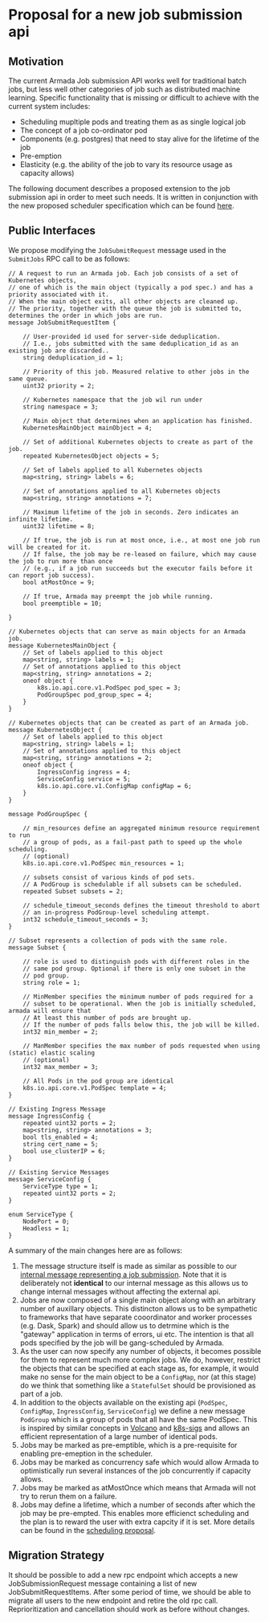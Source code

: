 # Proposal for a new job submission api

## Motivation
The current Armada Job submission API works well for traditional batch jobs, but less well other categories of job such as distributed machine learning.  Specific functionality that is missing or difficult to achieve with the current system includes:
* Scheduling mupltiple pods and treating them as as single logical job
* The concept of a job co-ordinator pod
* Components (e.g. postgres) that need to stay alive for the lifetime of the job
* Pre-emption
* Elasticity (e.g. the ability of the job to vary its resource usage as capacity allows)

The following document describes a proposed extension to the job submission api in order to meet such needs.  It is written in conjunction with the new proposed scheduler specification which can be found [here](https://github.com/G-Research/armada/pull/976/files).

## Public Interfaces

We propose modifying the `JobSubmitRequest` message used in the `SubmitJobs` RPC call to be as follows:
```
// A request to run an Armada job. Each job consists of a set of Kubernetes objects,
// one of which is the main object (typically a pod spec.) and has a priority associated with it.
// When the main object exits, all other objects are cleaned up.
// The priority, together with the queue the job is submitted to, determines the order in which jobs are run.
message JobSubmitRequestItem {

    // User-provided id used for server-side deduplication.
    // I.e., jobs submitted with the same deduplication_id as an existing job are discarded..
    string deduplication_id = 1;

    // Priority of this job. Measured relative to other jobs in the same queue.
    uint32 priority = 2;

    // Kubernetes namespace that the job wil run under
    string namespace = 3;

    // Main object that determines when an application has finished.
    KubernetesMainObject mainObject = 4;

    // Set of additional Kubernetes objects to create as part of the job.
    repeated KubernetesObject objects = 5;

    // Set of labels applied to all Kubernetes objects
    map<string, string> labels = 6;

    // Set of annotations applied to all Kubernetes objects
    map<string, string> annotations = 7;

    // Maximum lifetime of the job in seconds. Zero indicates an infinite lifetime.
    uint32 lifetime = 8;

    // If true, the job is run at most once, i.e., at most one job run will be created for it.
    // If false, the job may be re-leased on failure, which may cause the job to run more than once
    // (e.g., if a job run succeeds but the executor fails before it can report job success).
    bool atMostOnce = 9;

    // If true, Armada may preempt the job while running.
    bool preemptible = 10;

}

// Kubernetes objects that can serve as main objects for an Armada job.
message KubernetesMainObject {
    // Set of labels applied to this object
    map<string, string> labels = 1;
    // Set of annotations applied to this object
    map<string, string> annotations = 2;
    oneof object {
        k8s.io.api.core.v1.PodSpec pod_spec = 3;
        PodGroupSpec pod_group_spec = 4;
    }
}

// Kubernetes objects that can be created as part of an Armada job.
message KubernetesObject {
    // Set of labels applied to this object
    map<string, string> labels = 1;
    // Set of annotations applied to this object
    map<string, string> annotations = 2;
    oneof object {
        IngressConfig ingress = 4;
        ServiceConfig service = 5;
        k8s.io.api.core.v1.ConfigMap configMap = 6;
    }
}

message PodGroupSpec {

	// min_resources define an aggregated minimum resource requirement to run
	// a group of pods, as a fail-past path to speed up the whole scheduling.
	// (optional)
	k8s.io.api.core.v1.PodSpec min_resources = 1;

	// subsets consist of various kinds of pod sets.
	// A PodGroup is schedulable if all subsets can be scheduled.
	repeated Subset subsets = 2;

	// schedule_timeout_seconds defines the timeout threshold to abort
	// an in-progress PodGroup-level scheduling attempt.
	int32 schedule_timeout_seconds = 3;
}

// Subset represents a collection of pods with the same role.
message Subset {

	// role is used to distinguish pods with different roles in the
	// same pod group. Optional if there is only one subset in the
	// pod group.
	string role = 1;

	// MinMember specifies the minimum number of pods required for a
	// subset to be operational. When the job is initially scheduled, armada will ensure that 
	// At least this number of pods are brought up.
	// If the number of pods falls below this, the job will be killed.
    int32 min_member = 2;
    
    // ManMember specifies the max number of pods requested when using (static) elastic scaling
    // (optional)
    int32 max_member = 3;
    
    // All Pods in the pod group are identical
    k8s.io.api.core.v1.PodSpec template = 4;
}

// Existing Ingress Message
message IngressConfig {
    repeated uint32 ports = 2;
    map<string, string> annotations = 3;
    bool tls_enabled = 4;
    string cert_name = 5;
    bool use_clusterIP = 6;
}

// Existing Service Messages
message ServiceConfig {
    ServiceType type = 1;
    repeated uint32 ports = 2;
}

enum ServiceType {
    NodePort = 0;
    Headless = 1;
}

```

A summary of the main changes here are as follows:

1. The message structure itself is made as similar as possible to our [internal message representing a job submission](https://github.com/G-Research/armada/blob/master/pkg/armadaevents/events.proto#L126).  Note that it is deliberately 
not **identical** to our internal message as this allows us to change internal messages without affecting the external api.
3. Jobs are now composed of a single main object along with an arbitrary number of auxillary objects.  This distincton allows us to be sympathetic to 
frameworks that have separate cooordinator and worker processes (e.g. Dask, Spark) and should allow us to detrmine which is the "gateway" application in
terms of errors, ui etc.  The intention is that all pods specified by the job will be gang-scheduled by Armada.  
4. As the user can now specify any number of objects, it becomes possible for them to represent much more complex jobs. We do, however, restrict the 
objects that can be specified at each stage as, for example, it would make no sense for the main object to be a `ConfigMap`, nor (at this stage) do we 
think that something like a `StatefulSet` should be provisioned as part of a job.
5. In addition to the objects available on the existing api (`PodSpec`, `ConfigMap`, `IngressConfig`, `ServiceConfig`) we define a new message `PodGroup` which is
a group of pods that all have the same PodSpec.  This is inspired by similar concepts in [Volcano](https://volcano.sh/en/docs/podgroup/) and [k8s-sigs](https://github.com/kubernetes-sigs/scheduler-plugins/blob/master/pkg/coscheduling/README.md)
and allows an efficient representation of a large number of identical pods.
6. Jobs may be marked as pre-emptible, which is a pre-requisite for enabling pre-emeption in the scheduler.
7. Jobs may be marked as concurrency safe which would allow Armada to optimistically run several instances of the job concurrently if capacity allows.
8. Jobs may be marked as atMostOnce which means that Armada will not try to rerun them on a failure.
9. Jobs may define a lifetime, which a number of seconds after which the job may be pre-empted.  This enables more efficienct scheduling and the plan is to reward the user 
with extra capcity if it is set.   More details can be found in the [scheduling proposal](https://github.com/G-Research/armada/pull/976/files).

## Migration Strategy
It should be possible to add a new rpc endpoint which accepts a new JobSubmissionRequest message containing a list of  new JobSubmitRequestItems. After some period of time, we should be able to  migrate all users to the new endpoint and retire the old rpc call. 
Reprioritization and cancellation should work as before without changes.
